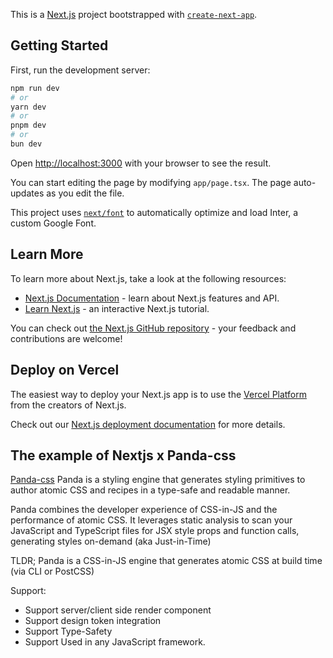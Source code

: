 This is a [Next.js](https://nextjs.org/) project bootstrapped with [`create-next-app`](https://github.com/vercel/next.js/tree/canary/packages/create-next-app).

## Getting Started

First, run the development server:

```bash
npm run dev
# or
yarn dev
# or
pnpm dev
# or
bun dev
```

Open [http://localhost:3000](http://localhost:3000) with your browser to see the result.

You can start editing the page by modifying `app/page.tsx`. The page auto-updates as you edit the file.

This project uses [`next/font`](https://nextjs.org/docs/basic-features/font-optimization) to automatically optimize and load Inter, a custom Google Font.

## Learn More

To learn more about Next.js, take a look at the following resources:

- [Next.js Documentation](https://nextjs.org/docs) - learn about Next.js features and API.
- [Learn Next.js](https://nextjs.org/learn) - an interactive Next.js tutorial.

You can check out [the Next.js GitHub repository](https://github.com/vercel/next.js/) - your feedback and contributions are welcome!

## Deploy on Vercel

The easiest way to deploy your Next.js app is to use the [Vercel Platform](https://vercel.com/new?utm_medium=default-template&filter=next.js&utm_source=create-next-app&utm_campaign=create-next-app-readme) from the creators of Next.js.

Check out our [Next.js deployment documentation](https://nextjs.org/docs/deployment) for more details.

## The example of Nextjs x Panda-css

[Panda-css](https://panda-css.com/)
Panda is a styling engine that generates styling primitives to author atomic CSS and recipes in a type-safe and readable manner.

Panda combines the developer experience of CSS-in-JS and the performance of atomic CSS. It leverages static analysis to scan your JavaScript and TypeScript files for JSX style props and function calls, generating styles on-demand (aka Just-in-Time)

TLDR; Panda is a CSS-in-JS engine that generates atomic CSS at build time (via CLI or PostCSS)

Support:

- Support server/client side render component
- Support design token integration
- Support Type-Safety
- Support Used in any JavaScript framework.
